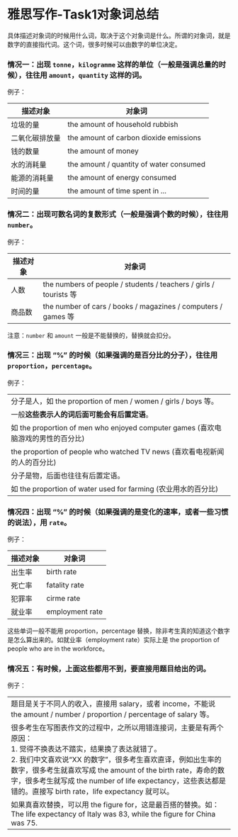 # 雅思写作-Task1对象词总结

具体描述对象词的时候用什么词，取决于这个对象词是什么。所谓的对象词，就是数字的直接指代词。这个词，很多时候可以由数字的单位决定。

### 情况一：出现 `tonne`，`kilogramme` 这样的单位（一般是强调总量的时候），往往用 `amount`，`quantity` 这样的词。

例子：

| 描述对象 | 对象词 |
| --- | --- |
| 垃圾的量 | the amount of household rubbish |
| 二氧化碳排放量 | the amount of carbon dioxide emissions |
| 钱的数量 | the amount of money |
| 水的消耗量 | the amount / quantity of water consumed |
| 能源的消耗量 | the amount of energy consumed |
| 时间的量 | the amount of time spent in ... |

### 情况二：出现可数名词的复数形式（一般是强调个数的时候），往往用 `number`。

例子：

| 描述对象 | 对象词 |
| --- | --- |
| 人数 | the numbers of people / students / teachers / girls / tourists 等 |
| 商品数 | the number of cars / books / magazines / computers / games 等 |

注意：`number` 和 `amount` 一般是不能替换的，替换就会扣分。

### 情况三：出现 “%” 的时候（如果强调的是百分比的分子），往往用 `proportion`，`percentage`。

例子：

|  |
| --- |
| 分子是人，如 the proportion of men / women / girls / boys 等。 |
| 一般**这些表示人的词后面可能会有后置定语**。 |
| 如 the proportion of men who enjoyed computer games (喜欢电脑游戏的男性的百分比) |
| the proportion of people who watched TV news (喜欢看电视新闻的人的百分比) |
| 分子是物，后面也往往有后置定语。 |
| 如 the proportion of water used for farming (农业用水的百分比) |

### 情况四：出现 “%” 的时候（如果强调的是变化的速率，或者一些习惯的说法），用 `rate`。

例子：

| 描述对象 | 对象词 |
| --- | --- |
| 出生率 | birth rate |
| 死亡率 | fatality rate |
| 犯罪率 | cirme rate |
| 就业率 | employment rate |

这些单词一般不能用 proportion，percentage 替换，除非考生真的知道这个数字是怎么算出来的。如就业率（employment rate）实际上是 the proportion of people who are in the workforce。

### 情况五：有时候，上面这些都用不到，要直接用题目给出的词。

例子：

|  |
| --- |
| 题目是关于不同人的收入，直接用 salary，或者 income，不能说 the amount / number / proportion / percentage of salary 等。 |
| 很多考生在写图表作文的过程中，之所以用错连接词，主要是有两个原因：<br>1. 觉得不换表达不踏实，结果换了表达就错了。<br>2. 我们中文喜欢说“XX 的数字”，很多考生喜欢直译，例如出生率的数字，很多考生就喜欢写成 the amount of the birth rate，寿命的数字，很多考生就写成 the number of life expectancy，这些表达都是错的。直接写 birth rate，life expectancy 就可以。|
| 如果真喜欢替换，可以用 the figure for，这是最百搭的替换。如：The life expectancy of Italy was 83, while the figure for China was 75. |
